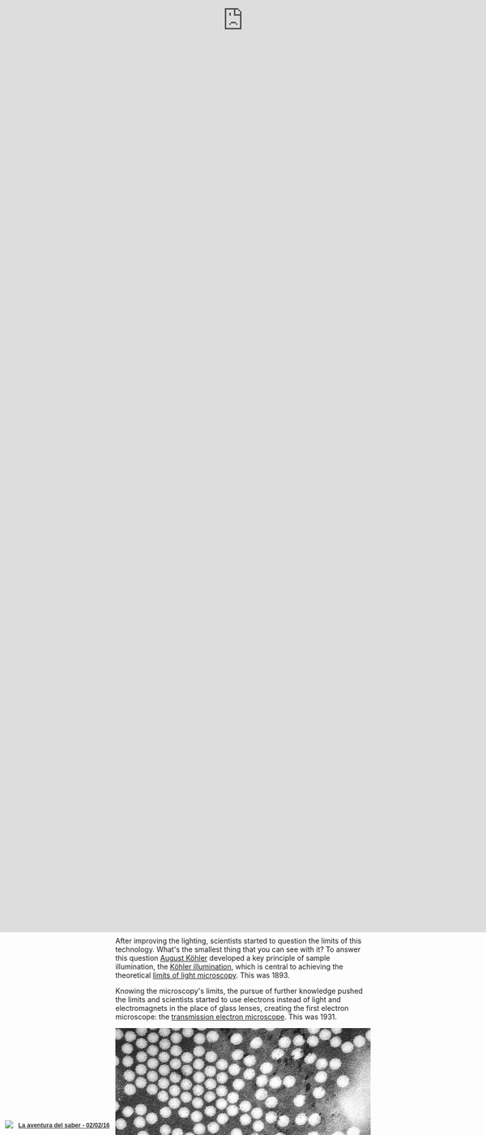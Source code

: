 ```yaml
---
title: "Micrographia 2.0: building atomic force microscopes by hand"
template: entry
date: 2016-02-09
slug: atomicforcemicroscope
photo: cottoncell
photo_author: Project-128
photo_url: https://www.flickr.com/photos/project-128/11612131236/
tags: SciFabric, microscope, diy
location: Madrid, Spain
description: ""
layout: post
author: teleyinex
---
```


Microscopes, who has not used one? Well, I hope you have, at least when you were at 
high school. Microscopes allow us to see things that our naked eyes cannot, 
opening the door to new discoveries. But, do you know when was it invented? 
How old is it?

Evidence suggests that in 1620 in Netherlands there was the first compound microscope. 
Almost 400 years ago!

<div class="embed-responsive embed-responsive-16by9">
<iframe src="//giphy.com/embed/1unWthRtNnzkA" width="480" height="260" frameBorder="0" class="giphy-embed" allowFullScreen></iframe><p></p>
</div>

Indeed! That's actually a long story, but worth it. Bear with me. 

While the microscope was invented, it didn't have a name. Huh! We'll have to wait 5 extra years to actually name it. In 1625 [Giovanni Faber](https://en.wikipedia.org/wiki/Giovanni_Faber) -a fellow of the [Lincean Academy](https://en.wikipedia.org/wiki/Accademia_dei_Lincei)- coins the name *microscope* after [Galileo Galilei](https://en.wikipedia.org/wiki/Galileo_Galilei) presented it one year before. The name comes from the Greek words μικρόν (micron) meaning "small", and σκοπεῖν (skopein) meaning "to look at".

Now we know when it was named, but when become it popular? Well, guess what, we'll 
have to wait 40 years to see how the microscope becomes a popular 
tool used in science. 

In 1665 [Robert Hooke](https://en.wikipedia.org/wiki/Robert_Hooke) 
published [Micrographia](https://ia800504.us.archive.org/5/items/mobot31753000817897/mobot31753000817897.pdf) 
a book that inspired the use of microscopes for scientific exploration. His hand 
made drawings of insects and plant cells (engraved in in copperplates) popularized 
his work due to details and quality of the drawings: 

![Hooke's microscope](/assets/img/blog/Hooke-microscope.png)
<p class="post-caption">Hooke's microscope, from an engraving in Micrographia. Photo by <a href="https://en.wikipedia.org/wiki/Robert_Hooke#/media/File:Hooke-microscope.png">Wikipedia</a>.</p>

The engravings were very detailed, but *the most awesome feature was that you could 
unfold them making it larger than the folio itself, reinforcing the tremendous 
power of the microscope*. See for example this flea:

![Cork cells](/assets/img/blog/HookeFlea01.jpg)
<p class="post-caption">Hooke's drawing of a flea. Photo by <a href="https://en.wikipedia.org/wiki/Robert_Hooke#/media/File:HookeFlea01.jpg">Wikipedia</a>.</p>

While these achievements are amazing, you might remember his name because he was the 
person who coined the term *cell* as the cells that he observed in a cork sample reminded
him the cells of a honeycomb.

![Cork cells](/assets/img/blog/cork.jpg)
<p class="post-caption">Cell structure of Cork by Hooke. Photo by <a href="https://en.wikipedia.org/wiki/Robert_Hooke#/media/File:RobertHookeMicrographia1665.jpg">Wikipedia</a>.</p>

## Microscope becomes a scientific tool

We know when the microscope was invented, when it was named and when it became popular. Now,
it's time to learn about the impact in the scientific world (and TV shows!).

<div class="embed-responsive embed-responsive-16by9">
    <iframe src="//giphy.com/embed/Fbyam9ZAJ3J1m" width="480" height="270" frameBorder="0" class="giphy-embed" allowFullScreen></iframe>
</div>


In the coming years, the microscope was widely used specially in Italy, the Netherlands and 
England. The greatest contribution in this period came from [Antonie van Leeuwenhoek](https://en.wikipedia.org/wiki/Antonie_van_Leeuwenhoek) who 
has been credited as the discoverer of red blood cells, helping to popularize 
[microscopy](https://en.wikipedia.org/wiki/Microscopy) as a technique. On 1676, 
Van Leeuwenhoek reported [the discovery of micro-organisms](https://en.wikipedia.org/wiki/Microorganism#History_of_microorganisms.27_discovery).

**[Side note](http://www.med-ed.virginia.edu/courses/cell/resources/blooddisc.htm)**: 
In truth, Antonie van Leeuwenhoek was not the first person describing
"red particles" in blood. However, his observations were more detailed and numerous
than his predecessors ([Malpighi](https://en.wikipedia.org/wiki/Marcello_Malpighi) 
and [Swammerdam](https://en.wikipedia.org/wiki/Jan_Swammerdam)).


While microscopes became widely used, they faced a problem: *how to light the samples*. 

Lighting is key in microscopy in order to see the sample properly, so it was not 
until electric lamps were available as light sources that new advances and 
discoveries were made. 

After improving the lighting, scientists started to question the limits of this technology.
What's the smallest thing that you can see with it? To answer this question [August Köhler](https://en.wikipedia.org/wiki/August_K%C3%B6hler) developed a key principle of sample illumination, 
the [Köhler illumination](https://en.wikipedia.org/wiki/K%C3%B6hler_illumination), which is central to achieving the theoretical 
[limits of light microscopy](https://en.wikipedia.org/wiki/Microscopy#Limitations).  This was 1893.

Knowing the microscopy's limits, the pursue of further knowledge pushed the limits
and scientists started to use electrons instead of light and electromagnets in the 
place of glass lenses, creating the first electron microscope: the 
[transmission electron microscope](https://en.wikipedia.org/wiki/Transmission_electron_microscopy). This was 1931.

![Polio virus image](/assets/img/blog/polio.png)
<p class="post-caption">A TEM image of the polio virus. The polio virus is 30 nm in size. Photo by <a href="https://en.wikipedia.org/wiki/Transmission_electron_microscopy#/media/File:Polio_EM_PHIL_1875_lores.PNG">Wikipedia</a>.</p>

Other researchers tried different techniques. For example, in the 1980s some scientists started the development of the first [scanning probe microscopes](https://en.wikipedia.org/wiki/Scanning_probe_microscopy).  

The first one was the [scanning tunneling microscope](https://en.wikipedia.org/wiki/Scanning_tunneling_microscope) 
developed by [Gerd Binning](https://en.wikipedia.org/wiki/Gerd_Binnig) and 
[Heinrich Rohrer](https://en.wikipedia.org/wiki/Heinrich_Rohrer) (1981). Five years 
later Gerd Binning, [Quate](https://en.wikipedia.org/wiki/Calvin_Quate) and [Gerber](https://en.wikipedia.org/wiki/Christoph_Gerber)
invented the **atomic force microscope** (AFM).

## Atomic Force Microscope (AFM)

The AFM is a big step forward because it improves the quality of the images and 
gives us access to the nanoworld. An optical microscope is limited by the 
[Abbe limit](https://en.wikipedia.org/wiki/Diffraction-limited_system) which is 
around 250 nm (0.25 μm). 

While this resolution allows us to see most biological cells (1 μm to 100 μm), it 
fails if you try to study viruses (100 nm), proteins (10 nm) or less complex 
molecules (1 nm). On the other hand, the AFM has a demonstrated resolution on the 
order of fractions of a nanometer, more than 1000 times better than the optical 
diffraction limit (Abbe limit).

While these microscopes are amazing they're really expensive, around 300 thousand USD. 
This basically becomes a huge problem to educators, well, to anyone, as not many 
institutions will not have the cash to buy it.

<div class="embed-responsive embed-responsive-4by3">
<iframe src="//giphy.com/embed/5u0uZecUZlUsM" width="480" height="327" frameBorder="0" class="giphy-embed" allowFullScreen></iframe>
</div>


With this problem in mind, in 2015 the [LEGO Foundation](http://www.legofoundation.com/) 
sponsored a summer school program to develop an affordable do-it-yourself (DIY) 
atomic force microscope suitable for use in schools by children. The [result](http://www.nature.com/nnano/journal/v10/n5/full/nnano.2015.95.html) has 
been an [open source AFM](http://openafm.com/) that children can build using 
LEGO pieces, Arduino, 3D printable parts and local components. 

At the same time, [Edwin Hwu](http://www.phys.sinica.edu.tw/directory_user_en.php?id_key=94&eng=T) and his team (who are developing also the open version AFM) released
a low cost closed-source version, [the Strømlingo DIY AFM](http://www.stromlinet-nano.com/), which costs 98% less than the available
ones in the market.

These big savings make AFM affordable enabling institutions to buy cheap AFM microscopes that their
students can build themselves. Moreover, this building process only takes a few hours and the
kids could start operating it in a matter of minutes.

<div class="embed-responsive embed-responsive-4by3">
<iframe src="//giphy.com/embed/LgwoVr7YgUkrC" width="480" height="342" frameBorder="0" class="giphy-embed" allowFullScreen></iframe>
</div>

Due to this success, now kids will be able to see nanostructures that otherwise will be impossible with
a regular microscope. For example, particles with an [aerodynamic diameter of 2.5 micrometers or less](http://www3.epa.gov/pmdesignations/faq.htm)
(known as PM 2.5). Why these particles in particular? Well, because they're among the most harmful
for human health as they are small enough to penetrate deeply in the lungs and may even cross
into the blood. Scary, right?

Edwin and his team are using this particular example to show how affordable nanoscopes
can be used to analyze and take samples of these particles involving schools from all over the world. 

## Nanographia, the drawings of PM 2.5

As Robert Hooke's book Micrographia popularized microscopes, the lowcost DIY nanoscopes will enable
kids and anyone with interest in this field to write the next book that will popularize this new
type of microscopes. Studying and analyzing PM 2.5 particles, we will be able to write a book that 
will help to spread the word about this technology, as Hooke did almost 400 years ago. I've the title:
Nanographia. 

The book will describe the process to analyze these particles. It will have written instructions
about how you build the nanoscope, step by step (it could have even a virtual reality associated app
that will guide you). 

It will explain what PM2.5 particles are, as well as how you can get samples using DVD ROMs. 
Why DVDs? Because the distance between the tracks in a DVD are known (740 nanometers) and
we can see them with the AFM. Basically, you cut a DVD into pieces, put them out for a few minutes (at least 10),
get back, put them under the microscope and look for the particles. Due to the size of the particles and
the known distance between the tracks, we'll be able to identify them. 

The next chapter will be about the analysis. Once you have the samples, you will describe
how you can analyze them by hand. As this step will be slow, we'll describe how Edwin and 
his team contacted us to use our citizen science [Crowdcrafting](http://crowdcrafting.org) 
platform to use it as a crowdsourcing solution for analyzing the samples with the crowd.

Obviously, the book will describe what's [crowdsourcing and citizen science](http://scifabric.com/blog/2016/01/27/crowdsourcing-vs-crowdfunding.html) and how you can use it for
tackling problems that machines alone cannot. It will include links to the project itself,
the [prototype](http://crowdcrafting.org/project/lego2nano/) where you 
can identify some PM 2.5 particles by drawing the area covered by them. 

Incredible right? We were so amazed when they shared this story with us that 
we couldn't resist and we proposed to [Medialab-Prado](http://medialab-prado.es/) 
(Madrid, Spain) to organize a workshop around it, as [we give citizen science training courses for students and teachers interested
in this field](http://scifabric.com/crowdsourcing/#education). At the end, Edwin 
visited us and showed how easily you can build an AFM microscope.

<div class="embed-responsive embed-responsive-16by9">
<iframe src="//giphy.com/embed/11sBLVxNs7v6WA" width="480" height="216" frameBorder="0" class="giphy-embed" allowFullScreen></iframe>
</div>

The workshop became popular and the Spanish national TV show, [La aventura del saber](http://www.rtve.es/television/la-aventura-del-saber/) (the 
adventure of knowing) interviewed us, showing how we built the microscope and analyzed
some of the samples (it starts at minute 14:00 -in Spanish):

<div class="embed-responsive embed-responsive-16by9">
<iframe frameborder="0" src="http://www.rtve.es/drmn/embed/video/3468356"
name="La aventura del saber - 02/02/16" scrolling="no" style="width:100%;height:90%;position:absolute;left:0;top:0;overflow:hidden;"  ></iframe>
<div style="position:absolute;bottom:0;left:0;font-family:arial,helvetica,sans-serif;font-size:12px;line-height:1.833;display:inline-block;padding:5px 0 5px 10px;">
<span style="float:left;margin-right:10px;"><img
style="height:20px;width:auto;background: transparent;padding:0;margin:0;"
src="http://img.irtve.es/css/rtve.commons/rtve.header.footer/i/logoRTVEes.png"></span> <a
style="color:#333;font-weight:bold;" title="La aventura del saber - 02/02/16"
href="http://www.rtve.es/alacarta/videos/la-aventura-del-saber/aventura-del-saber-02-02-16/3468356/"><strong>La aventura del saber - 02/02/16</strong></a></div>
</div>

Then, at the end of the year, [Medialab-Prado organized an open day](http://medialab-prado.es/article/festilab-1-ano-en-un-dia) where they invited the 
most relevant projects to present what we did at this venue, and I presented the workshop
in this sort talk of only 6 minutes (only in Spanish):

<div class="embed-responsive embed-responsive-16by9">
<iframe src="https://player.vimeo.com/video/154714664" width="500" height="281" frameborder="0" webkitallowfullscreen mozallowfullscreen allowfullscreen></iframe>
<p><a href="https://vimeo.com/154714664">Microsc&oacute;pio de fuerza at&oacute;mica</a> from <a href="https://vimeo.com/medprado">Medialab-Prado</a> on <a href="https://vimeo.com">Vimeo</a>.</p>
</div>


The built nanoscope is available in Medialab-Prado and we expect to run more workshops
like this in 2016, [where you can learn how to build your own scientific tools and use
them for your own research projects](http://scifabric.com/crowdsourcing/#education). 

By the way: High Five! You are awesome! You just read until here, so cool! 

<div class="embed-responsive embed-responsive-16by9">
<iframe src="//giphy.com/embed/CDMz3fckRXXDG" width="480" height="269" frameBorder="0" class="giphy-embed" allowFullScreen></iframe></p>
</div>

Now, get away from your laptop, tablet or phone
and enjoy a beer, coffee, whatever you like. It's been a long read and you deserve it! 


